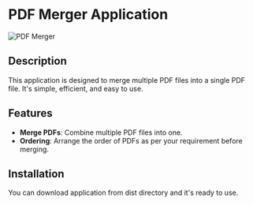 # PDF Merger Application

![PDF Merger](https://github.com/FrosteNx/PDF-Merger-Application/assets/126677962/f9a65bcd-9080-4106-a333-58ff05c8533a)

## Description

This application is designed to merge multiple PDF files into a single PDF file. It's simple, efficient, and easy to use.

## Features

- **Merge PDFs**: Combine multiple PDF files into one.
- **Ordering**: Arrange the order of PDFs as per your requirement before merging.

## Installation

You can download application from dist directory and it's ready to use.
